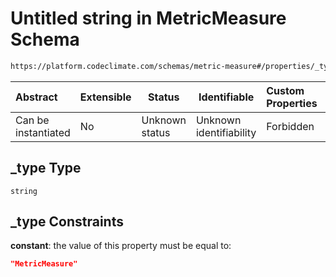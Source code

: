 # Untitled string in MetricMeasure Schema

```txt
https://platform.codeclimate.com/schemas/metric-measure#/properties/_type
```




| Abstract            | Extensible | Status         | Identifiable            | Custom Properties | Additional Properties | Access Restrictions | Defined In                                                                                    |
| :------------------ | ---------- | -------------- | ----------------------- | :---------------- | --------------------- | ------------------- | --------------------------------------------------------------------------------------------- |
| Can be instantiated | No         | Unknown status | Unknown identifiability | Forbidden         | Allowed               | none                | [MetricMeasure.schema.json\*](../../schemas/MetricMeasure.schema.json "open original schema") |

## \_type Type

`string`

## \_type Constraints

**constant**: the value of this property must be equal to:

```json
"MetricMeasure"
```
